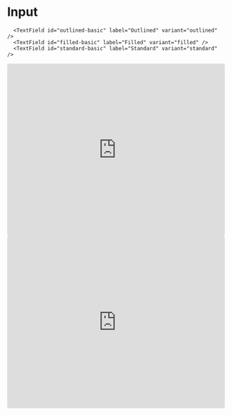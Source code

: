 # Input

<!-- [input.tsx](examples/input.tsx ':include :type=code :fragment=demo_input') -->

```tsx
  <TextField id="outlined-basic" label="Outlined" variant="outlined" />
  <TextField id="filled-basic" label="Filled" variant="filled" />
  <TextField id="standard-basic" label="Standard" variant="standard" />
```

<iframe src="https://stackblitz.com/edit/react-ctfd93?embed=1&file=Demo.tsx&hideExplorer=1&hideNavigation=1&view=editor" style="width:100%; height: 400px; border:0; border-radius: 4px; overflow:hidden;"></iframe>

<iframe src="https://react-ctfd93.stackblitz.io" style="width:100%; height: 400px; border:0; border-radius: 4px; overflow:hidden;"></iframe>

